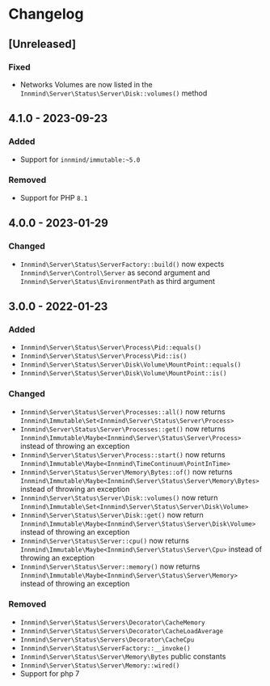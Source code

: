 # Changelog

## [Unreleased]

### Fixed

- Networks Volumes are now listed in the `Innmind\Server\Status\Server\Disk::volumes()` method

## 4.1.0 - 2023-09-23

### Added

- Support for `innmind/immutable:~5.0`

### Removed

- Support for PHP `8.1`

## 4.0.0 - 2023-01-29

### Changed

- `Innmind\Server\Status\ServerFactory::build()` now expects `Innmind\Server\Control\Server` as second argument and `Innmind\Server\Status\EnvironmentPath` as third argument

## 3.0.0 - 2022-01-23

### Added

- `Innmind\Server\Status\Server\Process\Pid::equals()`
- `Innmind\Server\Status\Server\Process\Pid::is()`
- `Innmind\Server\Status\Server\Disk\Volume\MountPoint::equals()`
- `Innmind\Server\Status\Server\Disk\Volume\MountPoint::is()`

### Changed

- `Innmind\Server\Status\Server\Processes::all()` now returns `Innmind\Immutable\Set<Innmind\Server\Status\Server\Process>`
- `Innmind\Server\Status\Server\Processes::get()` now returns `Innmind\Immutable\Maybe<Innmind\Server\Status\Server\Process>` instead of throwing an exception
- `Innmind\Server\Status\Server\Process::start()` now returns `Innmind\Immutable\Maybe<Innmind\TimeContinuum\PointInTime>`
- `Innmind\Server\Status\Server\Memory\Bytes::of()` now returns `Innmind\Immutable\Maybe<Innmind\Server\Status\Server\Memory\Bytes>` instead of throwing an exception
- `Innmind\Server\Status\Server\Disk::volumes()` now return `Innmind\Immutable\Set<Innmind\Server\Status\Server\Disk\Volume>`
- `Innmind\Server\Status\Server\Disk::get()` now return `Innmind\Immutable\Maybe<Innmind\Server\Status\Server\Disk\Volume>` instead of throwing an exception
- `Innmind\Server\Status\Server::cpu()` now returns `Innmind\Immutable\Maybe<Innmind\Server\Status\Server\Cpu>` instead of throwing an exception
- `Innmind\Server\Status\Server::memory()` now returns `Innmind\Immutable\Maybe<Innmind\Server\Status\Server\Memory>` instead of throwing an exception

### Removed

- `Innmind\Server\Status\Servers\Decorator\CacheMemory`
- `Innmind\Server\Status\Servers\Decorator\CacheLoadAverage`
- `Innmind\Server\Status\Servers\Decorator\CacheCpu`
- `Innmind\Server\Status\ServerFactory::__invoke()`
- `Innmind\Server\Status\Server\Memory\Bytes` public constants
- `Innmind\Server\Status\Server\Memory::wired()`
- Support for php 7
